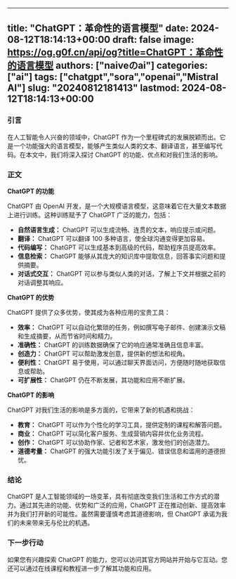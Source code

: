 
---
title: "ChatGPT：革命性的语言模型"
date: 2024-08-12T18:14:13+00:00
draft: false
image: https://og.g0f.cn/api/og?title=ChatGPT：革命性的语言模型
authors: ["naiveのai"]
categories: ["ai"]
tags: ["chatgpt","sora","openai","Mistral AI"]
slug: "20240812181413"
lastmod: 2024-08-12T18:14:13+00:00
---
### 引言

在人工智能令人兴奋的领域中，ChatGPT 作为一个里程碑式的发展脱颖而出。它是一个功能强大的语言模型，能够产生类似人类的文本、翻译语言，甚至编写代码。在本文中，我们将深入探讨 ChatGPT 的功能、优点和对我们生活的影响。

### 正文

**ChatGPT 的功能**

ChatGPT 由 OpenAI 开发，是一个大规模语言模型，这意味着它在大量文本数据上进行训练。这种训练赋予了 ChatGPT 广泛的能力，包括：

- **自然语言生成：** ChatGPT 可以生成流畅、连贯的文本，响应提示或问题。
- **翻译：** ChatGPT 可以翻译 100 多种语言，使全球沟通变得更加容易。
- **代码编写：** ChatGPT 可以生成基本到高级的代码，帮助程序员提高效率。
- **信息检索：** ChatGPT 能够从其庞大的知识库中提取信息，回答事实问题和提供摘要。
- **对话式交互：** ChatGPT 可以参与类似人类的对话，了解上下文并根据之前的对话调整其响应。

**ChatGPT 的优势**

ChatGPT 提供了众多优势，使其成为各种应用的宝贵工具：

- **效率：** ChatGPT 可以自动化繁琐的任务，例如撰写电子邮件、创建演示文稿和生成摘要，从而节省时间和精力。
- **准确性：** ChatGPT 的训练数据确保了它的响应通常准确且信息丰富。
- **创造力：** ChatGPT 可以帮助激发创意，提供新的想法和视角。
- **便利性：** ChatGPT 易于使用，可以通过聊天界面访问，方便随时随地获取信息或帮助。
- **可扩展性：** ChatGPT 仍在不断发展，其功能和应用不断扩展。

**ChatGPT 的影响**

ChatGPT 对我们生活的影响是多方面的，它带来了新的机遇和挑战：

- **教育：** ChatGPT 可以作为个性化的学习工具，提供定制的课程和解答问题。
- **商业：** ChatGPT 可以简化客户服务、生成营销内容并优化业务流程。
- **创作：** ChatGPT 可以协助作家、记者和艺术家，激发他们的创造潜力。
- **道德考量：** ChatGPT 的强大功能引发了关于偏见、错误信息和滥用的道德担忧。

### 结论

ChatGPT 是人工智能领域的一场变革，具有彻底改变我们生活和工作方式的潜力。通过其先进的功能、优势和广泛的应用，ChatGPT 正在推动创新、提高效率并为我们打开新的可能性。虽然需要谨慎考虑其道德影响，但 ChatGPT 承诺为我们的未来带来无与伦比的机遇。

### 下一步行动

如果您有兴趣探索 ChatGPT 的能力，您可以访问其官方网站并开始与它互动。您还可以通过在线课程和教程进一步了解其功能和应用。